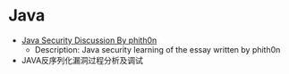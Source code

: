 # Java
- [Java Security Discussion By phith0n](https://github.com/phith0n/JavaThings)
  - Description: Java security learning of the essay written by phith0n
- JAVA反序列化漏洞过程分析及调试
